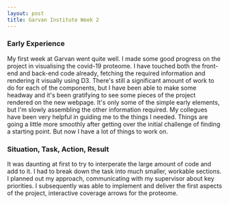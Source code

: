 ```yaml
---
layout: post
title: Garvan Institute Week 2
---
```


### Early Experience

My first week at Garvan went quite well. I made some good progress on the project in visualising the covid-19 proteome. I have touched both the front-end and back-end code already, fetching the required information and rendering it visually using D3. There's still a significant amount of work to do for each of the components, but I have been able to make some headway and it's been gratifying to see some pieces of the project rendered on the new webpage. It's only some of the simple early elements, but I'm slowly assembling the other information required. My collegues have been very helpful in guiding me to the things I needed. Things are going a little more smoothly after getting over the initial challenge of finding a starting point. But now I have a lot of things to work on.

### Situation, Task, Action, Result

It was daunting at first to try to interperate the large amount of code and add to it. I had to break down the task into much smaller, workable sections. I planned out my approach, communicating with my supervisor about key priorities. I subsequently was able to implement and deliver the first aspects of the project, interactive coverage arrows for the proteome.
